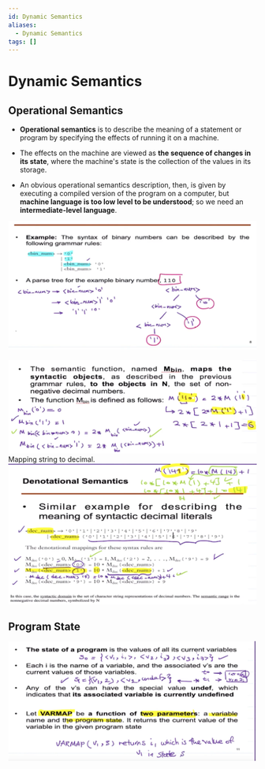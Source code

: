```yaml
---
id: Dynamic Semantics
aliases:
  - Dynamic Semantics
tags: []
---
```


# Dynamic Semantics

## Operational Semantics

- **Operational semantics** is to describe the meaning of a statement or program by specifying the effects of running it on a machine.

- The effects on the machine are viewed as **the sequence of changes in its state**, where the machine's state is the collection of the values in its storage.

- An obvious operational semantics description, then, is given by executing a compiled version of the program on a computer, but **machine language is too low level to be understood**; so we need an **intermediate-level language**.

![binaryNumberTree.png](../Images/binaryNumberTree.png)

![a1](../Images/a1.png) 
Mapping string to decimal.  
![a1](../Images/mstd.png) 

## Program State
![a1](../Images/ps1.png) 


